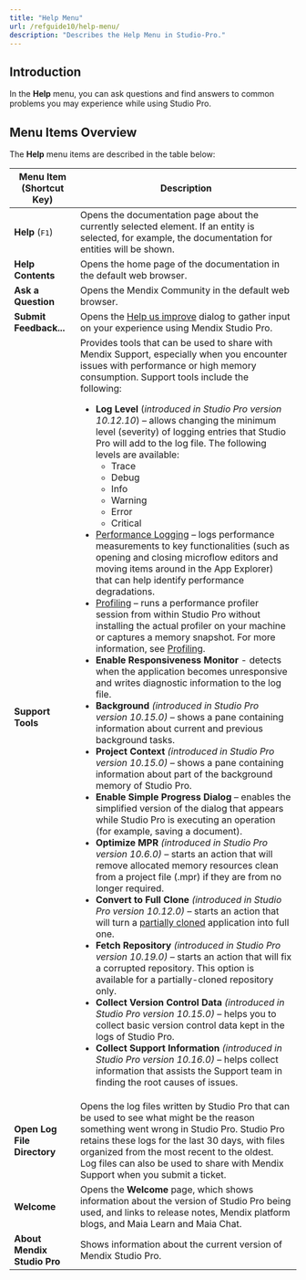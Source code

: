 ```yaml
---
title: "Help Menu"
url: /refguide10/help-menu/
description: "Describes the Help Menu in Studio-Pro."
---
```


## Introduction

In the **Help** menu, you can ask questions and find answers to common problems you may experience while using Studio Pro. 

## Menu Items Overview

The **Help** menu items are described in the table below:

| Menu Item (Shortcut Key)    | Description                                                                                                                                                                                                                                                                                                                                                                                                                                                                                                                                                                                                                                                                                                                                                                                                                                                                                                                                                                                                                                                                                                                                                                                                                                                                                                                                                                                                                                                                                                                                                                                                                                                                                                                                                                                                                                                                                                                                                                                                                                                                                                                                                                                                                                                                                                                                                                                                                                                                                                                                                                                                                                                                                   |
|-----------------------------|-----------------------------------------------------------------------------------------------------------------------------------------------------------------------------------------------------------------------------------------------------------------------------------------------------------------------------------------------------------------------------------------------------------------------------------------------------------------------------------------------------------------------------------------------------------------------------------------------------------------------------------------------------------------------------------------------------------------------------------------------------------------------------------------------------------------------------------------------------------------------------------------------------------------------------------------------------------------------------------------------------------------------------------------------------------------------------------------------------------------------------------------------------------------------------------------------------------------------------------------------------------------------------------------------------------------------------------------------------------------------------------------------------------------------------------------------------------------------------------------------------------------------------------------------------------------------------------------------------------------------------------------------------------------------------------------------------------------------------------------------------------------------------------------------------------------------------------------------------------------------------------------------------------------------------------------------------------------------------------------------------------------------------------------------------------------------------------------------------------------------------------------------------------------------------------------------------------------------------------------------------------------------------------------------------------------------------------------------------------------------------------------------------------------------------------------------------------------------------------------------------------------------------------------------------------------------------------------------------------------------------------------------------------------------------------------------|
| **Help** (<kbd>F1</kbd>)    | Opens the documentation page about the currently selected element. If an entity is selected, for example, the documentation for entities will be shown.                                                                                                                                                                                                                                                                                                                                                                                                                                                                                                                                                                                                                                                                                                                                                                                                                                                                                                                                                                                                                                                                                                                                                                                                                                                                                                                                                                                                                                                                                                                                                                                                                                                                                                                                                                                                                                                                                                                                                                                                                                                                                                                                                                                                                                                                                                                                                                                                                                                                                                                                       |
| **Help Contents**           | Opens the home page of the documentation in the default web browser.                                                                                                                                                                                                                                                                                                                                                                                                                                                                                                                                                                                                                                                                                                                                                                                                                                                                                                                                                                                                                                                                                                                                                                                                                                                                                                                                                                                                                                                                                                                                                                                                                                                                                                                                                                                                                                                                                                                                                                                                                                                                                                                                                                                                                                                                                                                                                                                                                                                                                                                                                                                                                          |
| **Ask a Question**          | Opens the Mendix Community in the default web browser.                                                                                                                                                                                                                                                                                                                                                                                                                                                                                                                                                                                                                                                                                                                                                                                                                                                                                                                                                                                                                                                                                                                                                                                                                                                                                                                                                                                                                                                                                                                                                                                                                                                                                                                                                                                                                                                                                                                                                                                                                                                                                                                                                                                                                                                                                                                                                                                                                                                                                                                                                                                                                                        |
| **Submit Feedback...**      | Opens the [Help us improve](/refguide10/feedback-survey/) dialog to gather input on your experience using Mendix Studio Pro.                                                                                                                                                                                                                                                                                                                                                                                                                                                                                                                                                                                                                                                                                                                                                                                                                                                                                                                                                                                                                                                                                                                                                                                                                                                                                                                                                                                                                                                                                                                                                                                                                                                                                                                                                                                                                                                                                                                                                                                                                                                                                                                                                                                                                                                                                                                                                                                                                                                                                                                                                                                      |
| **Support Tools**           | Provides tools that can be used to share with Mendix Support, especially when you encounter issues with performance or high memory consumption. Support tools include the following: <br><ul><li>**Log Level** (*introduced in Studio Pro version 10.12.10*) – allows changing the minimum level (severity) of logging entries that Studio Pro will add to the log file. The following levels are available:<br><ul><li>Trace</li><li>Debug</li><li>Info</li><li>Warning</li><li>Error</li><li>Critical</li></ul></li><li>[Performance Logging](/refguide10/performance-logging/) – logs performance measurements to key functionalities (such as opening and closing microflow editors and moving items around in the App Explorer) that can help identify performance degradations.</li> <li>[Profiling](/refguide10/profiling/) – runs a performance profiler session from within Studio Pro without installing the actual profiler on your machine or captures a memory snapshot. For more information, see [Profiling](/refguide10/profiling/).  </li><li>**Enable Responsiveness Monitor** - detects when the application becomes unresponsive and writes diagnostic information to the log file. </li><li>**Background** *(introduced in Studio Pro version 10.15.0)* – shows a pane containing information about current and previous background tasks.</li><li>**Project Context** *(introduced in Studio Pro version 10.15.0)* – shows a pane containing information about part of the background memory of Studio Pro.</li><li>**Enable Simple Progress Dialog** – enables the simplified version of the dialog that appears while Studio Pro is executing an operation (for example, saving a document).</li> <li>**Optimize MPR** *(introduced in Studio Pro version 10.6.0)* – starts an action that will remove allocated memory resources clean from a project file (.mpr) if they are from no longer required.</li><li>**Convert to Full Clone** *(introduced in Studio Pro version 10.12.0)* – starts an action that will turn a [partially cloned](/refguide10/clone-type/)  application into full one.</li><li>**Fetch Repository** *(introduced in Studio Pro version 10.19.0)* – starts an action that will fix a corrupted repository. This option is available for a partially-cloned repository only.</li><li>**Collect Version Control Data** *(introduced in Studio Pro version 10.15.0)* – helps you to collect basic version control data kept in the logs of Studio Pro.</li><li>**Collect Support Information** *(introduced in Studio Pro version 10.16.0)* – helps collect information that assists the Support team in finding the root causes of issues.</li></ul> |
| **Open Log File Directory** | Opens the log files written by Studio Pro that can be used to see what might be the reason something went wrong in Studio Pro. Studio Pro retains these logs for the last 30 days, with files organized from the most recent to the oldest. Log files can also be used to share with Mendix Support when you submit a ticket.                                                                                                                                                                                                                                                                                                                                                                                                                                                                                                                                                                                                                                                                                                                                                                                                                                                                                                                                                                                                                                                                                                                                                                                                                                                                                                                                                                                                                                                                                                                                                                                                                                                                                                                                                                                                                                                                                                                                                                                                                                                                                                                                                                                                                                                                                                                                                                 |
| **Welcome**                 | Opens the **Welcome** page, which shows information about the version of Studio Pro being used, and links to release notes, Mendix platform blogs, and Maia Learn and  Maia Chat.                                                                                                                                                                                                                                                                                                                                                                                                                                                                                                                                                                                                                                                                                                                                                                                                                                                                                                                                                                                                                                                                                                                                                                                                                                                                                                                                                                                                                                                                                                                                                                                                                                                                                                                                                                                                                                                                                                                                                                                                                                                                                                                                                                                                                                                                                                                                                                                                                                                                                                             |
| **About Mendix Studio Pro** | Shows information about the current version of Mendix Studio Pro.                                                                                                                                                                                                                                                                                                                                                                                                                                                                                                                                                                                                                                                                                                                                                                                                                                                                                                                                                                                                                                                                                                                                                                                                                                                                                                                                                                                                                                                                                                                                                                                                                                                                                                                                                                                                                                                                                                                                                                                                                                                                                                                                                                                                                                                                                                                                                                                                                                                                                                                                                                                                                             |
